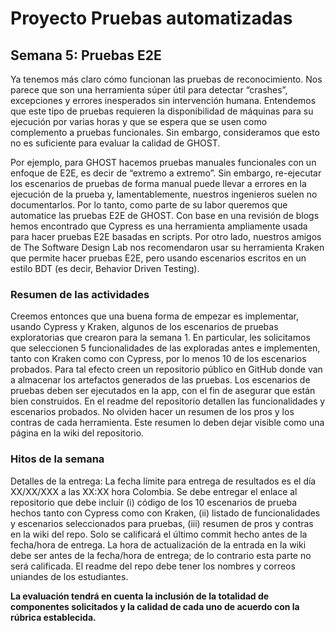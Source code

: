 
# Proyecto Pruebas automatizadas

## Semana  5: Pruebas E2E

Ya tenemos más claro cómo funcionan las pruebas de reconocimiento. Nos parece que son una herramienta súper útil para detectar “crashes”, excepciones y errores inesperados sin intervención humana. Entendemos que este tipo de pruebas requieren la disponibilidad de máquinas para su ejecución por varias horas y que se espera que se usen como complemento a pruebas funcionales. Sin embargo, consideramos que esto no es suficiente para evaluar la calidad de GHOST.  

Por ejemplo, para GHOST hacemos pruebas manuales funcionales con un enfoque de E2E, es decir de “extremo a extremo”. Sin embargo, re-ejecutar los escenarios de pruebas de forma manual puede llevar a errores en la ejecución de la prueba y, lamentablemente, nuestros ingenieros suelen no documentarlos. Por lo tanto, como parte de su labor queremos que automatice las pruebas E2E de GHOST. Con base en una revisión de blogs hemos encontrado que Cypress es una herramienta ampliamente usada para hacer pruebas E2E basadas en scripts. Por otro lado, nuestros amigos de The Software Design Lab nos recomendaron usar su herramienta Kraken que permite hacer pruebas E2E, pero usando escenarios escritos en un estilo BDT (es decir, Behavior Driven Testing).

### Resumen de las actividades
Creemos entonces que una buena forma de empezar es implementar, usando Cypress y Kraken, algunos de los escenarios de pruebas exploratorias que crearon para la semana 1. En particular, les solicitamos que seleccionen 5 funcionalidades de las exploradas antes e implementen, tanto con Kraken como con Cypress, por lo menos 10 de los escenarios probados. Para tal efecto creen un repositorio público en GitHub donde van a almacenar los artefactos generados de las pruebas.  Los escenarios de pruebas deben ser ejecutados en la app, con el fin de asegurar que están bien construidos. En el readme del repositorio detallen las funcionalidades y escenarios probados. No olviden hacer un resumen de los pros y los contras de cada herramienta. Este resumen lo deben dejar visible como una página en la wiki del repositorio.



### Hitos de la semana
Detalles de la entrega:  La fecha límite para entrega de resultados es el día XX/XX/XXX a las XX:XX hora Colombia. Se debe entregar el enlace al repositorio que debe incluir (i) código de los 10 escenarios de prueba hechos tanto con Cypress como con Kraken, (ii) listado de funcionalidades y escenarios seleccionados para pruebas, (iii) resumen de pros y contras en la wiki del repo. Solo se calificará el último commit hecho antes de la fecha/hora de entrega. La hora de actualización de la entrada en la wiki debe ser antes de la fecha/hora de entrega; de lo contrario esta parte no será calificada. El readme del repo debe tener los nombres y correos uniandes de los estudiantes.

 **La evaluación tendrá en cuenta la inclusión de la totalidad de componentes solicitados y la calidad de cada uno de acuerdo con la rúbrica establecida.**

